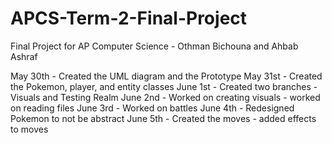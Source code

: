 # APCS-Term-2-Final-Project
Final Project for AP Computer Science - Othman Bichouna and Ahbab Ashraf


May 30th - Created the UML diagram and the Prototype
May 31st - Created the Pokemon, player, and entity classes
June 1st - Created two branches - Visuals and Testing Realm
June 2nd - Worked on creating visuals - worked on reading files
June 3rd - Worked on battles
June 4th - Redesigned Pokemon to not be abstract
June 5th - Created the moves - added effects to moves
